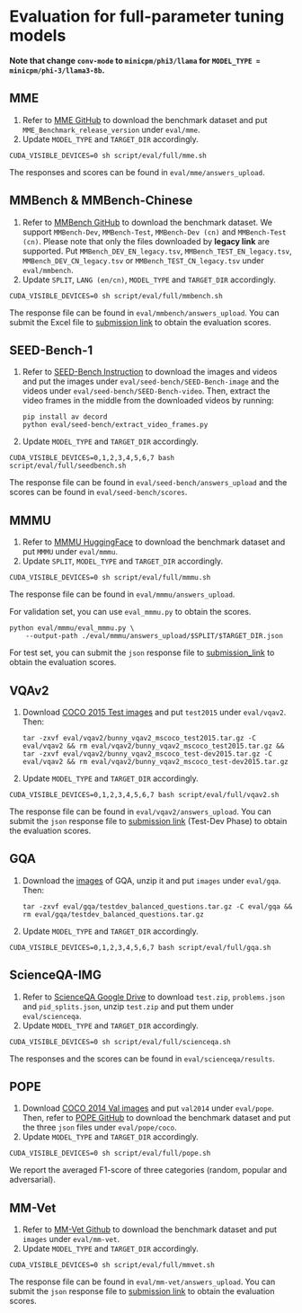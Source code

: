 # Evaluation for full-parameter tuning models

**Note that change `conv-mode` to `minicpm/phi3/llama` for `MODEL_TYPE = minicpm/phi-3/llama3-8b`.**

## MME

1. Refer to [MME GitHub](https://github.com/BradyFU/Awesome-Multimodal-Large-Language-Models/tree/Evaluation) to download the benchmark dataset and put `MME_Benchmark_release_version` under `eval/mme`.
2. Update `MODEL_TYPE` and `TARGET_DIR` accordingly.

```shell
CUDA_VISIBLE_DEVICES=0 sh script/eval/full/mme.sh
```

The responses and scores can be found in `eval/mme/answers_upload`.

## MMBench & MMBench-Chinese

1. Refer to [MMBench GitHub](https://github.com/open-compass/MMBench) to download the benchmark dataset. We support `MMBench-Dev`, `MMBench-Test`, `MMBench-Dev (cn)` and `MMBench-Test (cn)`. Please note that only the files downloaded by **legacy link** are supported.
   Put `MMBench_DEV_EN_legacy.tsv`, `MMBench_TEST_EN_legacy.tsv`, `MMBench_DEV_CN_legacy.tsv` or `MMBench_TEST_CN_legacy.tsv` under `eval/mmbench`.
2. Update `SPLIT`, `LANG (en/cn)`, `MODEL_TYPE` and `TARGET_DIR` accordingly.

```shell
CUDA_VISIBLE_DEVICES=0 sh script/eval/full/mmbench.sh
```

The response file can be found in `eval/mmbench/answers_upload`. You can submit the Excel file to [submission link](https://mmbench.opencompass.org.cn/mmbench-submission) to obtain the evaluation scores.

## SEED-Bench-1

1. Refer to [SEED-Bench Instruction](https://github.com/AILab-CVC/SEED-Bench/blob/main/DATASET.md#data-preparation-for-seed-bench-1) to download the images and videos and put the images under `eval/seed-bench/SEED-Bench-image` and the videos under `eval/seed-bench/SEED-Bench-video`. Then, extract the video frames in the middle from the downloaded videos by running:

   ```shell
   pip install av decord
   python eval/seed-bench/extract_video_frames.py
   ```


2. Update `MODEL_TYPE` and `TARGET_DIR` accordingly.

```shell
CUDA_VISIBLE_DEVICES=0,1,2,3,4,5,6,7 bash script/eval/full/seedbench.sh
```

The response file can be found in `eval/seed-bench/answers_upload` and the scores can be found in `eval/seed-bench/scores`.

## MMMU

1. Refer to [MMMU HuggingFace](https://huggingface.co/datasets/MMMU/MMMU) to download the benchmark dataset and put `MMMU` under `eval/mmmu`.
2. Update `SPLIT`, `MODEL_TYPE` and `TARGET_DIR` accordingly.

```shell
CUDA_VISIBLE_DEVICES=0 sh script/eval/full/mmmu.sh
```

The response file can be found in `eval/mmmu/answers_upload`.

For validation set, you can use `eval_mmmu.py` to obtain the scores.

```shell
python eval/mmmu/eval_mmmu.py \
	--output-path ./eval/mmmu/answers_upload/$SPLIT/$TARGET_DIR.json
```

For test set, you can submit the `json` response file to [submission_link](https://eval.ai/web/challenges/challenge-page/2179/overview) to obtain the evaluation scores.

## VQAv2

1. Download [COCO 2015 Test images](http://images.cocodataset.org/zips/test2015.zip) and put `test2015` under `eval/vqav2`. Then:

   ```shell
   tar -zxvf eval/vqav2/bunny_vqav2_mscoco_test2015.tar.gz -C eval/vqav2 && rm eval/vqav2/bunny_vqav2_mscoco_test2015.tar.gz && tar -zxvf eval/vqav2/bunny_vqav2_mscoco_test-dev2015.tar.gz -C eval/vqav2 && rm eval/vqav2/bunny_vqav2_mscoco_test-dev2015.tar.gz
   ```

2. Update `MODEL_TYPE` and `TARGET_DIR` accordingly.

```Shell
CUDA_VISIBLE_DEVICES=0,1,2,3,4,5,6,7 bash script/eval/full/vqav2.sh
```

The response file can be found in `eval/vqav2/answers_upload`. You can submit the `json` response file to [submission link](https://eval.ai/web/challenges/challenge-page/830) (Test-Dev Phase) to obtain the evaluation scores.

## GQA

1. Download the [images](https://downloads.cs.stanford.edu/nlp/data/gqa/images.zip) of GQA, unzip it and put `images` under `eval/gqa`. Then:

   ```shell
   tar -zxvf eval/gqa/testdev_balanced_questions.tar.gz -C eval/gqa && rm eval/gqa/testdev_balanced_questions.tar.gz
   ```

2. Update `MODEL_TYPE` and `TARGET_DIR` accordingly.

```Shell
CUDA_VISIBLE_DEVICES=0,1,2,3,4,5,6,7 bash script/eval/full/gqa.sh
```

## ScienceQA-IMG

1. Refer to [ScienceQA Google Drive](https://drive.google.com/drive/folders/1w8imCXWYn2LxajmGeGH_g5DaL2rabHev) to download `test.zip`, `problems.json` and `pid_splits.json`, unzip `test.zip` and put them under `eval/scienceqa`.
2. Update `MODEL_TYPE` and `TARGET_DIR` accordingly.

```shell
CUDA_VISIBLE_DEVICES=0 sh script/eval/full/scienceqa.sh
```

The responses and the scores can be found in `eval/scienceqa/results`.

## POPE

1. Download [COCO 2014 Val images](http://images.cocodataset.org/zips/val2014.zip) and put `val2014` under `eval/pope`. Then, refer to [POPE GitHub](https://github.com/AoiDragon/POPE/tree/e3e39262c85a6a83f26cf5094022a782cb0df58d/output/coco) to download the benchmark dataset and put the three `json` files under `eval/pope/coco`.
2. Update `MODEL_TYPE` and `TARGET_DIR` accordingly.

```Shell
CUDA_VISIBLE_DEVICES=0 sh script/eval/full/pope.sh
```

We report the averaged F1-score of three categories (random, popular and adversarial).

## MM-Vet

1. Refer to [MM-Vet Github](https://github.com/yuweihao/MM-Vet?tab=readme-ov-file#evalute-your-model-on-mm-vet) to download the benchmark dataset and put `images` under `eval/mm-vet`.
2. Update `MODEL_TYPE` and `TARGET_DIR` accordingly.

```shell
CUDA_VISIBLE_DEVICES=0 sh script/eval/full/mmvet.sh
```

The response file can be found in `eval/mm-vet/answers_upload`. You can submit the `json` response file to [submission link](https://huggingface.co/spaces/whyu/MM-Vet_Evaluator) to obtain the evaluation scores.

